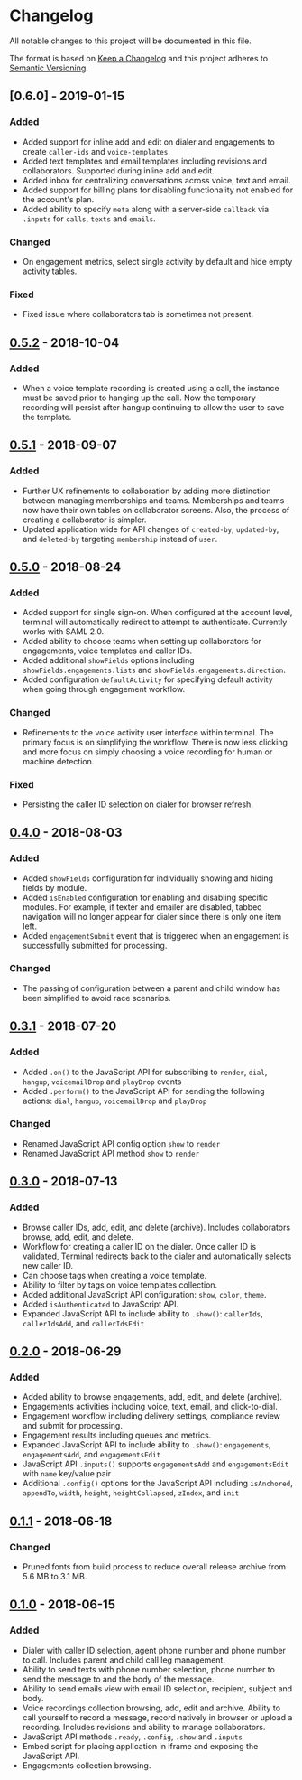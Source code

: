 # Changelog
All notable changes to this project will be documented in this file.

The format is based on [Keep a Changelog](http://keepachangelog.com/en/1.0.0/)
and this project adheres to [Semantic Versioning](http://semver.org/spec/v2.0.0.html).

## [0.6.0] - 2019-01-15
### Added
- Added support for inline add and edit on dialer and engagements to create `caller-ids` and `voice-templates`.
- Added text templates and email templates including revisions and collaborators. Supported during inline add and edit.
- Added inbox for centralizing conversations across voice, text and email.
- Added support for billing plans for disabling functionality not enabled for the account's plan.
- Added ability to specify `meta` along with a server-side `callback` via `.inputs` for `calls`, `texts` and `emails`.

### Changed
- On engagement metrics, select single activity by default and hide empty activity tables.

### Fixed
- Fixed issue where collaborators tab is sometimes not present.

## [0.5.2] - 2018-10-04
### Added
- When a voice template recording is created using a call, the instance must be saved prior to hanging up the call. Now the temporary recording will persist after hangup continuing to allow the user to save the template.

## [0.5.1] - 2018-09-07
### Added
- Further UX refinements to collaboration by adding more distinction between managing memberships and teams. Memberships and teams now have their own tables on collaborator screens. Also, the process of creating a collaborator is simpler.
- Updated application wide for  API changes of `created-by`, `updated-by`, and `deleted-by` targeting `membership` instead of `user`.

## [0.5.0] - 2018-08-24
### Added
- Added support for single sign-on. When configured at the account level, terminal will automatically redirect to attempt to authenticate. Currently works with SAML 2.0.
- Added ability to choose teams when setting up collaborators for engagements, voice templates and caller IDs.
- Added additional `showFields` options including `showFields.engagements.lists` and `showFields.engagements.direction`.
- Added configuration `defaultActivity` for specifying default activity when going through engagement workflow.

### Changed
- Refinements to the voice activity user interface within terminal. The primary focus is on simplifying the workflow. There is now less clicking and more focus on simply choosing a voice recording for human or machine detection.

### Fixed
- Persisting the caller ID selection on dialer for browser refresh.

## [0.4.0] - 2018-08-03
### Added
- Added `showFields` configuration for individually showing and hiding fields by module.
- Added `isEnabled` configuration for enabling and disabling specific modules. For example, if texter and emailer are disabled, tabbed navigation will no longer appear for dialer since there is only one item left.
- Added `engagementSubmit` event that is triggered when an engagement is successfully submitted for processing.

### Changed
- The passing of configuration between a parent and child window has been simplified to avoid race scenarios.

## [0.3.1] - 2018-07-20
### Added
- Added `.on()` to the JavaScript API for subscribing to `render`, `dial`, `hangup`, `voicemailDrop` and `playDrop` events
- Added `.perform()` to the JavaScript API for sending the following actions:  `dial`, `hangup`, `voicemailDrop` and `playDrop`

### Changed
- Renamed JavaScript API config option `show` to `render`
- Renamed JavaScript API method `show` to `render`

## [0.3.0] - 2018-07-13
### Added
- Browse caller IDs, add, edit, and delete (archive). Includes collaborators browse, add, edit, and delete.
- Workflow for creating a caller ID on the dialer. Once caller ID is validated, Terminal redirects back to the dialer and automatically selects new caller ID.
- Can choose tags when creating a voice template.
- Ability to filter by tags on voice templates collection.
- Added additional JavaScript API configuration: `show`, `color`, `theme`.
- Added `isAuthenticated` to JavaScript API.
- Expanded JavaScript API to include ability to `.show()`: `callerIds`, `callerIdsAdd`, and `callerIdsEdit`

## [0.2.0] - 2018-06-29
### Added
- Added ability to browse engagements, add, edit, and delete (archive).
- Engagements activities including voice, text, email, and click-to-dial.
- Engagement workflow including delivery settings, compliance review and submit for processing.
- Engagement results including queues and metrics.
- Expanded JavaScript API to include ability to `.show()`: `engagements`, `engagementsAdd`, and `engagementsEdit`
- JavaScript API `.inputs()` supports `engagementsAdd` and `engagementsEdit` with `name` key/value pair
- Additional `.config()` options for the JavaScript API including `isAnchored`, `appendTo`, `width`, `height`, `heightCollapsed`, `zIndex`, and `init`

## [0.1.1] - 2018-06-18
### Changed
- Pruned fonts from build process to reduce overall release archive from 5.6 MB to 3.1 MB.

## [0.1.0] - 2018-06-15
### Added
- Dialer with caller ID selection, agent phone number and phone number to call. Includes parent and child call leg management.
- Ability to send texts with phone number selection, phone number to send the message to and the body of the message.
- Ability to send emails view with email ID selection, recipient, subject and body.
- Voice recordings collection browsing, add, edit and archive. Ability to call yourself to record a message, record natively in browser or upload a recording. Includes revisions and ability to manage collaborators.
- JavaScript API methods `.ready`, `.config`, `.show` and `.inputs`
- Embed script for placing application in iframe and exposing the JavaScript API.
- Engagements collection browsing.

[0.5.2]: https://github.com/omnigage/omnigage-terminal.js/releases/tag/0.5.2
[0.5.1]: https://github.com/omnigage/omnigage-terminal.js/releases/tag/0.5.1
[0.5.0]: https://github.com/omnigage/omnigage-terminal.js/releases/tag/0.5.0
[0.4.0]: https://github.com/omnigage/omnigage-terminal.js/releases/tag/0.4.0
[0.3.1]: https://github.com/omnigage/omnigage-terminal.js/releases/tag/0.3.1
[0.3.0]: https://github.com/omnigage/omnigage-terminal.js/releases/tag/0.3.0
[0.2.0]: https://github.com/omnigage/omnigage-terminal.js/releases/tag/0.2.0
[0.1.1]: https://github.com/omnigage/omnigage-terminal.js/releases/tag/0.1.1
[0.1.0]: https://github.com/omnigage/omnigage-terminal.js/releases/tag/0.1.0
